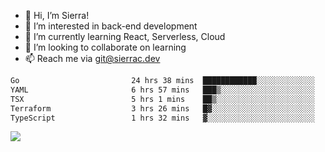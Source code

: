 - 👋 Hi, I’m Sierra!
- 👀 I’m interested in back-end development
- 🌱 I’m currently learning React, Serverless, Cloud
- 💞️ I’m looking to collaborate on learning
- 📫 Reach me via git@sierrac.dev

<!--START_SECTION:waka-->

```txt
Go                         24 hrs 38 mins  ████████████░░░░░░░░░░░░░   47.51 %
YAML                       6 hrs 57 mins   ███▒░░░░░░░░░░░░░░░░░░░░░   13.39 %
TSX                        5 hrs 1 mins    ██▒░░░░░░░░░░░░░░░░░░░░░░   09.68 %
Terraform                  3 hrs 26 mins   █▓░░░░░░░░░░░░░░░░░░░░░░░   06.61 %
TypeScript                 1 hrs 32 mins   ▓░░░░░░░░░░░░░░░░░░░░░░░░   02.96 %
```

<!--END_SECTION:waka-->


![](https://hit.yhype.me/github/profile?user_id=7351311)
